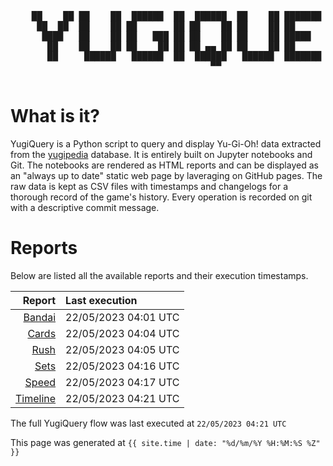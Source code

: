 <div align='center'>
    <pre>
    <br>
    ██    ██ ██    ██  ██████  ██  ██████  ██    ██ ███████ ██████  ██    ██ 
     ██  ██  ██    ██ ██       ██ ██    ██ ██    ██ ██      ██   ██  ██  ██  
      ████   ██    ██ ██   ███ ██ ██    ██ ██    ██ █████   ██████    ████   
       ██    ██    ██ ██    ██ ██ ██ ▄▄ ██ ██    ██ ██      ██   ██    ██    
       ██     ██████   ██████  ██  ██████   ██████  ███████ ██   ██    ██    
                                      ▀▀                                     
    </pre>
</div>

# What is it?

YugiQuery is a Python script to query and display Yu-Gi-Oh! data extracted from the [yugipedia](http://yugipedia.com) database. It is entirely built on Jupyter notebooks and Git. The notebooks are rendered as HTML reports and can be displayed as an "always up to date" static web page by laveraging on GitHub pages. The raw data is kept as CSV files with timestamps and changelogs for a thorough record of the game's history. Every operation is recorded on git with a descriptive commit message. 

# Reports

Below are listed all the available reports and their execution timestamps. 

|                    Report | Last execution       |
| -------------------------:|:-------------------- |
| [Bandai](Bandai.html) | 22/05/2023 04:01 UTC |
| [Cards](Cards.html) | 22/05/2023 04:04 UTC |
| [Rush](Rush.html) | 22/05/2023 04:05 UTC |
| [Sets](Sets.html) | 22/05/2023 04:16 UTC |
| [Speed](Speed.html) | 22/05/2023 04:17 UTC |
| [Timeline](Timeline.html) | 22/05/2023 04:21 UTC |


The full YugiQuery flow was last executed at `22/05/2023 04:21 UTC`

This page was generated at `{{ site.time | date: "%d/%m/%Y %H:%M:%S %Z" }}`
